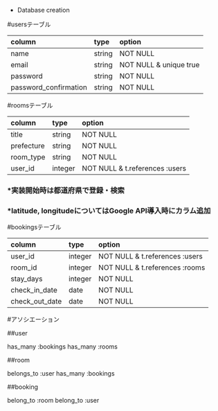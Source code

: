 * Database creation

#usersテーブル

| column                 | type         | option                 |
|:---------------------- |:------------ |:-----------------------|
| name                   | string       | NOT NULL               |
| email                  | string       | NOT NULL & unique true |
| password               | string       | NOT NULL               |
| password_confirmation  | string       | NOT NULL               |

#roomsテーブル

| column                 | type         | option                          |
|:---------------------- |:------------ |:--------------------------------|
| title                  | string       | NOT NULL                        |
| prefecture             | string       | NOT NULL                        |
| room_type              | string       | NOT NULL                        |
| user_id                | integer      | NOT NULL & t.references :users  |

### *実装開始時は都道府県で登録・検索
### *latitude, longitudeについてはGoogle API導入時にカラム追加

#bookingsテーブル

| column                 | type         | option                          |
|:-----------------------|:------------ |:--------------------------------|
| user_id                | integer      | NOT NULL & t.references :users  |
| room_id                | integer      | NOT NULL & t.references :rooms  |
| stay_days              | integer      | NOT NULL                        |
| check_in_date          | date         | NOT NULL                        |
| check_out_date         | date         | NOT NULL                        |


#アソシエーション

##user

has_many :bookings
has_many :rooms

##room

belongs_to :user
has_many   :bookings

##booking

belong_to :room
belong_to :user




